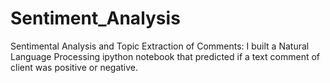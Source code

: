# Sentiment_Analysis

Sentimental Analysis and Topic Extraction of Comments: I built a Natural Language
Processing ipython notebook that predicted if a text comment of client was positive or negative.
